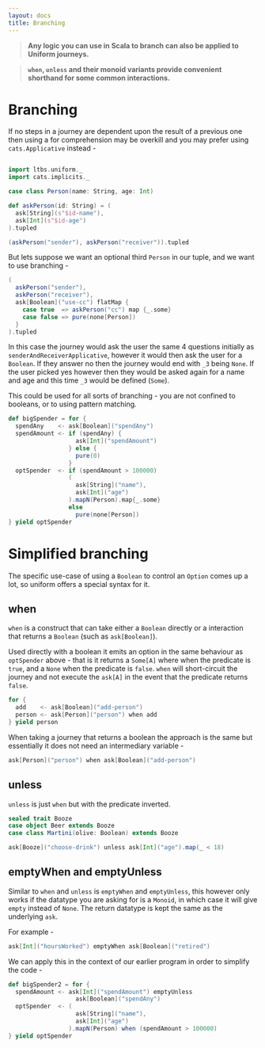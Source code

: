 ```yaml
---
layout: docs
title: Branching
---
```


> **Any logic you can use in Scala to branch can also be applied to Uniform journeys.**

> **`when`, `unless` and their monoid variants provide convenient shorthand for some common interactions.**

# Branching

If no steps in a journey are dependent upon the result of a previous
one then using a for comprehension may be overkill and you may prefer
using `cats.Applicative` instead -

```scala mdoc:silent

import ltbs.uniform._
import cats.implicits._

case class Person(name: String, age: Int)

def askPerson(id: String) = (
  ask[String](s"$id-name"),
  ask[Int](s"$id-age")
).tupled

(askPerson("sender"), askPerson("receiver")).tupled
```

But lets suppose we want an optional third `Person` in our tuple, 
and we want to use branching -

```scala mdoc:silent
(
  askPerson("sender"),
  askPerson("receiver"),
  ask[Boolean]("use-cc") flatMap {
    case true  => askPerson("cc") map {_.some}
    case false => pure(none[Person])
  }
).tupled
```

In this case the journey would ask the user the same 4 questions
initially as `senderAndReceiverApplicative`, however it would then ask the user
for a `Boolean`. If they answer no then the journey would end with
`_3` being `None`. If the user picked yes however then they would be
asked again for a name and age and this time `_3` would be defined
(`Some`).

This could be used for all sorts of branching - you are not confined
to booleans, or to using pattern matching.

```scala mdoc:silent
def bigSpender = for {
  spendAny    <- ask[Boolean]("spendAny")
  spendAmount <- if (spendAny) {
                   ask[Int]("spendAmount")
                 } else {
                   pure(0)
                 }
  optSpender  <- if (spendAmount > 100000)
                 (
                   ask[String]("name"),
                   ask[Int]("age")
                 ).mapN(Person).map{_.some}
                 else
                   pure(none[Person])
} yield optSpender
```

# Simplified branching

The specific use-case of using a `Boolean` to control an
`Option` comes up a lot, so uniform offers a special syntax for it.

## when

`when` is a construct that can take either a `Boolean` directly or a 
interaction that returns a `Boolean` (such as `ask[Boolean]`). 

Used directly with a boolean it emits an option in the same behaviour as 
`optSpender` above - that is it returns a `Some[A]` where when the 
predicate is `true`, and a `None` when the predicate is `false`. 
`when` will short-circuit the journey and not execute the `ask[A]` 
in the event that the predicate returns `false`. 

```scala mdoc:silent
for {
  add    <- ask[Boolean]("add-person")
  person <- ask[Person]("person") when add 
} yield person
```

When taking a journey that returns a boolean the approach is the same 
but essentially it does not need an intermediary variable - 

```scala mdoc:silent
ask[Person]("person") when ask[Boolean]("add-person")
```

## unless 

`unless` is just `when` but with the predicate inverted. 

```scala mdoc:silent
sealed trait Booze
case object Beer extends Booze
case class Martini(olive: Boolean) extends Booze

ask[Booze]("choose-drink") unless ask[Int]("age").map(_ < 18)
```

## emptyWhen and emptyUnless

 Similar to `when` and `unless` is `emptyWhen` and `emptyUnless`, 
 this however only works if the
 datatype you are asking for is a `Monoid`, in which case it will give
`empty` instead of `None`. The return datatype is kept the same 
 as the underlying `ask`.

For example -

```scala mdoc:silent
ask[Int]("hoursWorked") emptyWhen ask[Boolean]("retired")
```

We can apply this in the context of our earlier program in order to
simplify the code -

```scala mdoc:silent
def bigSpender2 = for {
  spendAmount <- ask[Int]("spendAmount") emptyUnless
                   ask[Boolean]("spendAny")
  optSpender  <- (
                   ask[String]("name"),
                   ask[Int]("age")
                 ).mapN(Person) when (spendAmount > 100000)
} yield optSpender

```
